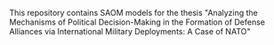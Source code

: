 This repository contains SAOM models for the thesis "Analyzing the Mechanisms of Political Decision-Making in the Formation of Defense Alliances via International Military Deployments: A Case of NATO"
